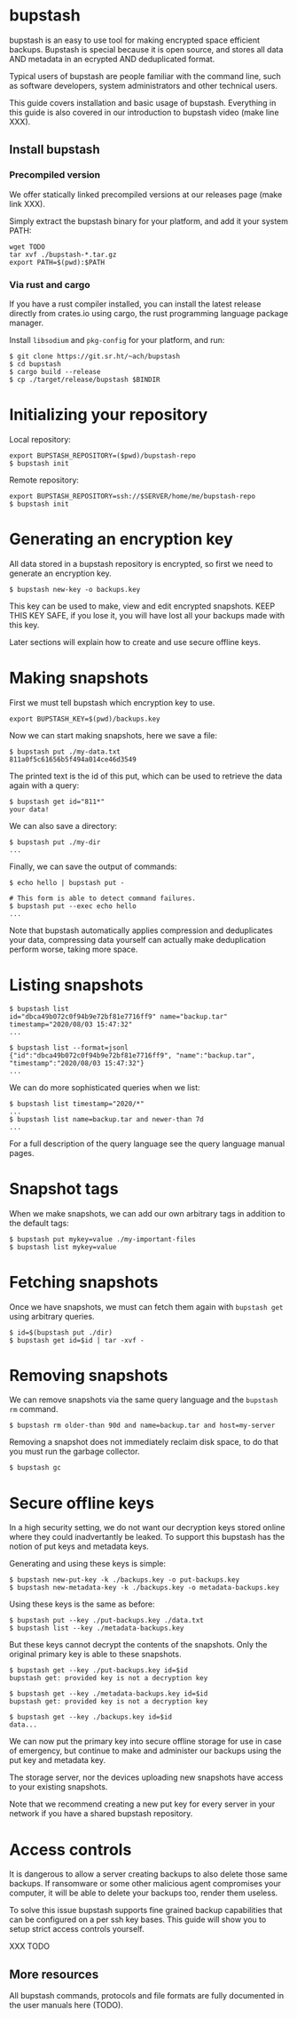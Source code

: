 # bupstash 

bupstash is an easy to use tool for making encrypted space efficient backups. Bupstash
is special because it is open source, and stores all data AND metadata in an ecrypted 
AND deduplicated format.

Typical users of bupstash are people familiar with the command line, such as software developers,
system administrators and other technical users.


This guide covers installation and basic usage of bupstash.
Everything in this guide is also covered in our introduction to bupstash video (make line XXX).

## Install bupstash

### Precompiled version 

We offer statically linked precompiled versions at our releases page (make link XXX).

Simply extract the bupstash binary for your platform, and add it your system PATH:

```
wget TODO
tar xvf ./bupstash-*.tar.gz
export PATH=$(pwd):$PATH
```

### Via rust and cargo

If you have a rust compiler installed, you can install the latest release
directly from crates.io using cargo, the rust programming language package manager.

Install `libsodium` and `pkg-config` for your platform, and run:

```
$ git clone https://git.sr.ht/~ach/bupstash
$ cd bupstash
$ cargo build --release
$ cp ./target/release/bupstash $BINDIR
```

# Initializing your repository

Local repository:
```
export BUPSTASH_REPOSITORY=($pwd)/bupstash-repo
$ bupstash init
```

Remote repository:

```
export BUPSTASH_REPOSITORY=ssh://$SERVER/home/me/bupstash-repo
$ bupstash init
```

# Generating an encryption key

All data stored in a bupstash repository is encrypted, so first we need to generate an encryption key.

```
$ bupstash new-key -o backups.key
```

This key can be used to make, view and edit encrypted snapshots. 
KEEP THIS KEY SAFE, if you lose it, you will have lost all your backups made with this key.

Later sections will explain how to create and use secure offline keys.

# Making snapshots

First we must tell bupstash which encryption key to use.
```
export BUPSTASH_KEY=$(pwd)/backups.key
```

Now we can start making snapshots, here we save a file:

```
$ bupstash put ./my-data.txt
811a0f5c61656b5f494a014ce46d3549
```

The printed text is the id of this put, which can be used 
to retrieve the data again with a query:

```
$ bupstash get id="811*"
your data!
```

We can also save a directory:

```
$ bupstash put ./my-dir
...
```

Finally, we can save the output of commands:

```
$ echo hello | bupstash put -

# This form is able to detect command failures.
$ bupstash put --exec echo hello
...
```

Note that bupstash automatically applies compression and deduplicates your data, compressing data yourself can actually make deduplication perform worse, taking more space.

# Listing snapshots

```
$ bupstash list 
id="dbca49b072c0f94b9e72bf81e7716ff9" name="backup.tar" timestamp="2020/08/03 15:47:32"
...
```

```
$ bupstash list --format=jsonl 
{"id":"dbca49b072c0f94b9e72bf81e7716ff9", "name":"backup.tar", "timestamp":"2020/08/03 15:47:32"}
...
```

We can do more sophisticated queries when we list:

```
$ bupstash list timestamp="2020/*"
...
$ bupstash list name=backup.tar and newer-than 7d
...
```

For a full description of the query language see the query language manual pages.

# Snapshot tags

When we make snapshots, we can add our own arbitrary tags in addition to the default tags:

```
$ bupstash put mykey=value ./my-important-files 
$ bupstash list mykey=value
```

# Fetching snapshots

Once we have snapshots, we must can fetch them again with `bupstash get` using arbitrary 
queries.

```
$ id=$(bupstash put ./dir)
$ bupstash get id=$id | tar -xvf -
```

# Removing snapshots

We can remove snapshots via the same query language and the `bupstash rm` command.

```
$ bupstash rm older-than 90d and name=backup.tar and host=my-server
```

Removing a snapshot does not immediately reclaim disk space, to do that you must run the 
garbage collector.

```
$ bupstash gc
```

# Secure offline keys

In a high security setting, we do not want our decryption keys stored online where they could 
inadvertantly be leaked. To support this bupstash has the notion of put keys and metadata keys.

Generating and using these keys is simple:

```
$ bupstash new-put-key -k ./backups.key -o put-backups.key
$ bupstash new-metadata-key -k ./backups.key -o metadata-backups.key
```

Using these keys is the same as before:

```
$ bupstash put --key ./put-backups.key ./data.txt
$ bupstash list --key ./metadata-backups.key
```

But these keys cannot decrypt the contents of the snapshots. Only the original primary key 
is able to these snapshots.

```
$ bupstash get --key ./put-backups.key id=$id 
bupstash get: provided key is not a decryption key

$ bupstash get --key ./metadata-backups.key id=$id
bupstash get: provided key is not a decryption key

$ bupstash get --key ./backups.key id=$id
data...
```

We can now put the primary key into secure offline storage for use in case of emergency,
but continue to make and administer our backups using the put key and metadata key.

The storage server, nor the devices uploading new snapshots 
have access to your existing snapshots.

Note that we recommend creating a new put key for every server in your network if you have a shared bupstash repository.


# Access controls

It is dangerous to allow a server creating backups to also delete those same
backups. If ransomware or some other malicious agent compromises your computer, it will be
able to delete your backups too, render them useless.

To solve this issue bupstash supports fine grained backup capabilities that can be configured on a per ssh key bases.
This guide will show you to setup strict access controls yourself.

XXX TODO


## More resources

All bupstash commands, protocols and file formats are fully documented in the user manuals here (TODO).

